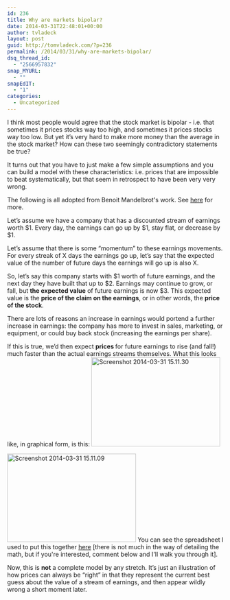 ```yaml
---
id: 236
title: Why are markets bipolar?
date: 2014-03-31T22:48:01+00:00
author: tvladeck
layout: post
guid: http://tomvladeck.com/?p=236
permalink: /2014/03/31/why-are-markets-bipolar/
dsq_thread_id:
  - "2566957832"
snap_MYURL:
  - ""
snapEdIT:
  - "1"
categories:
  - Uncategorized
---
```

I think most people would agree that the stock market is bipolar - i.e. that sometimes it prices stocks way too high, and sometimes it prices stocks way too low. But yet it’s very hard to make more money than the average in the stock market? How can these two seemingly contradictory statements be true?

It turns out that you have to just make a few simple assumptions and you can build a model with these characteristics: i.e. prices that are impossible to beat systematically, but that seem in retrospect to have been very very wrong.

The following is all adopted from Benoit Mandelbrot's work. See <a href="http://users.math.yale.edu/mandelbrot/web_pdfs/043nonlinearForecasts.pdf" target="_blank">here</a> for more.

Let’s assume we have a company that has a discounted stream of earnings worth $1. Every day, the earnings can go up by $1, stay flat, or decrease by $1.

Let’s assume that there is some “momentum” to these earnings movements. For every streak of X days the earnings go up, let’s say that the expected value of the number of future days the earnings will go up is also X.

So, let’s say this company starts with $1 worth of future earnings, and the next day they have built that up to $2. Earnings may continue to grow, or fall, but <b>the expected value</b> of future earnings is now $3. This expected value is the <strong>price of the claim on the earnings</strong>, or in other words, the <strong>price of the stock</strong>.

There are lots of reasons an increase in earnings would portend a further increase in earnings: the company has more to invest in sales, marketing, or equipment, or could buy back stock (increasing the earnings per share).

If this is true, we’d then expect <b>prices </b>for future earnings to rise (and fall!) much faster than the actual earnings streams themselves. What this looks like, in graphical form, is this:
<a href="http://tomvladeck.com/wp-content/uploads/2014/03/Screenshot-2014-03-31-15.11.30.png"><img class="alignnone size-medium wp-image-237" alt="Screenshot 2014-03-31 15.11.30" src="http://tomvladeck.com/wp-content/uploads/2014/03/Screenshot-2014-03-31-15.11.30-300x208.png" width="300" height="208" /></a>

<a href="http://tomvladeck.com/wp-content/uploads/2014/03/Screenshot-2014-03-31-15.11.09.png"><img class="alignnone size-medium wp-image-238" alt="Screenshot 2014-03-31 15.11.09" src="http://tomvladeck.com/wp-content/uploads/2014/03/Screenshot-2014-03-31-15.11.09-300x206.png" width="300" height="206" /></a>
You can see the spreadsheet I used to put this together <a href="https://docs.google.com/spreadsheets/d/1hxJoua0GGo1RLAknaBFRwPZI-1zcTFgCreHSrSA0GI8/edit?usp=sharing" target="_blank">here</a> [there is not much in the way of detailing the math, but if you're interested, comment below and I'll walk you through it].

Now, this is <b>not</b> a complete model by any stretch. It’s just an illustration of how prices can always be “right” in that they represent the current best guess about the value of a stream of earnings, and then appear wildly wrong a short moment later.